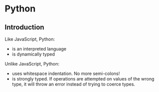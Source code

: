 # Python

## Introduction

Like JavaScript, Python:
* is an interpreted language
* is dynamically typed

Unlike JavaScript, Python:
* uses whitespace indentation. No more semi-colons!
* is strongly typed. If operations are attempted on values of the wrong type, it will throw an error instead of trying to coerce types.